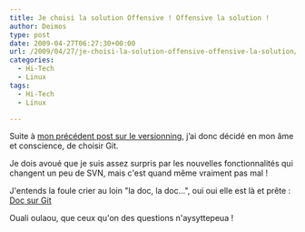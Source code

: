```yaml
---
title: Je choisi la solution Offensive ! Offensive la solution !
author: Deimos
type: post
date: 2009-04-27T06:27:30+00:00
url: /2009/04/27/je-choisi-la-solution-offensive-offensive-la-solution/
categories:
  - Hi-Tech
  - Linux
tags:
  - Hi-Tech
  - Linux

---
```


Suite à [mon précédent post sur le versionning][1], j’ai donc décidé en mon âme et conscience, de choisir Git.

Je dois avoué que je suis assez surpris par les nouvelles fonctionnalités qui changent un peu de SVN, mais c'est quand même vraiment pas mal !

J'entends la foule crier au loin "la doc, la doc...", oui oui elle est là et prête : [Doc sur Git][2]

Ouali oulaou, que ceux qu'on des questions n'aysyttepeua !

 [1]: https://blog.deimos.fr/2009/04/25/versionning-que-choisir-aujourdhui/
 [2]: http://wiki.deimos.fr/Mise_en_place_d%27un_serveur_et_client_Git
